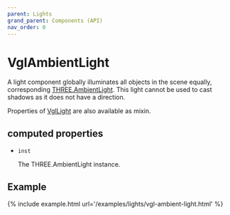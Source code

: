 ```yaml
---
parent: Lights
grand_parent: Components (API)
nav_order: 0
---
```

# VglAmbientLight

A light component globally illuminates all objects in the scene equally,
corresponding [THREE.AmbientLight](https://threejs.org/docs/index.html#api/lights/AmbientLight).
This light cannot be used to cast shadows as it does not have a direction.

Properties of [VglLight](vgl-light) are also available as mixin. 

## computed properties 

- `inst` 

  The THREE.AmbientLight instance. 


## Example

{% include example.html url='/examples/lights/vgl-ambient-light.html' %}


